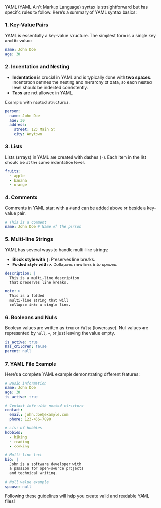 YAML (YAML Ain't Markup Language) syntax is straightforward but has specific rules to follow. Here’s a summary of YAML syntax basics:

### 1. **Key-Value Pairs**

YAML is essentially a key-value structure. The simplest form is a single key and its value:

```yaml
name: John Doe
age: 30
```

### 2. **Indentation and Nesting**

- **Indentation** is crucial in YAML and is typically done with **two spaces**. Indentation defines the nesting and hierarchy of data, so each nested level should be indented consistently.
- **Tabs** are not allowed in YAML.

Example with nested structures:

```yaml
person:
  name: John Doe
  age: 30
  address:
    street: 123 Main St
    city: Anytown
```

### 3. **Lists**

Lists (arrays) in YAML are created with dashes (`-`). Each item in the list should be at the same indentation level.

```yaml
fruits:
  - apple
  - banana
  - orange
```

### 4. **Comments**

Comments in YAML start with a `#` and can be added above or beside a key-value pair.

```yaml
# This is a comment
name: John Doe # Name of the person
```

### 5. **Multi-line Strings**

YAML has several ways to handle multi-line strings:

- **Block style with `|`**: Preserves line breaks.
- **Folded style with `>`**: Collapses newlines into spaces.

```yaml
description: |
  This is a multi-line description
  that preserves line breaks.

note: >
  This is a folded
  multi-line string that will
  collapse into a single line.
```

### 6. **Booleans and Nulls**

Boolean values are written as `true` or `false` (lowercase). Null values are represented by `null`, `~`, or just leaving the value empty.

```yaml
is_active: true
has_children: false
parent: null
```

### 7. **YAML File Example**

Here’s a complete YAML example demonstrating different features:

```yaml
# Basic information
name: John Doe
age: 30
is_active: true

# Contact info with nested structure
contact:
  email: john.doe@example.com
  phone: 123-456-7890

# List of hobbies
hobbies:
  - hiking
  - reading
  - cooking

# Multi-line text
bio: |
  John is a software developer with
  a passion for open-source projects
  and technical writing.

# Null value example
spouse: null
```

Following these guidelines will help you create valid and readable YAML files!
